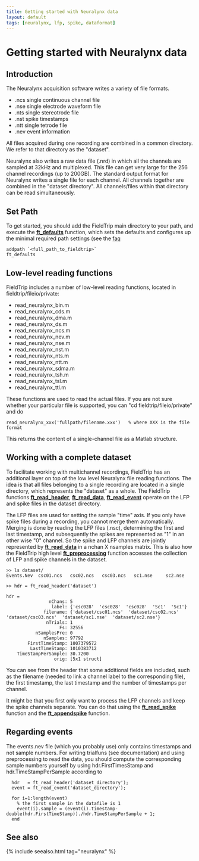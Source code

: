 ```yaml
---
title: Getting started with Neuralynx data
layout: default
tags: [neuralynx, lfp, spike, dataformat]
---
```


# Getting started with Neuralynx data

## Introduction

The Neuralynx acquisition software writes a variety of file formats.

- .ncs single continuous channel file
- .nse single electrode waveform file
- .nts single stereotrode file
- .nst spike timestamps
- .ntt single tetrode file
- .nev event information

All files acquired during one recording are combined in a common directory. We refer to that directory as the "dataset".

Neuralynx also writes a raw data file (.nrd) in which all the channels are sampled at 32kHz and multiplexed. This file can get very large for the 256 channel recordings (up to 200GB). The standard output format for Neuralynx writes a single file for each channel. All channels together are combined in the "dataset directory". All channels/files within that directory can be read simultaneously.

## Set Path

To get started, you should add the FieldTrip main directory to your path, and execute the **[ft_defaults](/reference/ft_defaults)** function, which sets the defaults and configures up the minimal required path settings (see the [faq](/faq/should_i_add_fieldtrip_with_all_subdirectories_to_my_matlab_path)

	addpath `<full_path_to_fieldtrip>`
	ft_defaults

## Low-level reading functions

FieldTrip includes a number of low-level reading functions, located in fieldtrip/fileio/private:

-	read_neuralynx_bin.m
-	read_neuralynx_cds.m
-	read_neuralynx_dma.m
-	read_neuralynx_ds.m
-	read_neuralynx_ncs.m
-	read_neuralynx_nev.m
-	read_neuralynx_nse.m
-	read_neuralynx_nst.m
-	read_neuralynx_nts.m
-	read_neuralynx_ntt.m
-	read_neuralynx_sdma.m
-	read_neuralynx_tsh.m
-	read_neuralynx_tsl.m
-	read_neuralynx_ttl.m

These functions are used to read the actual files. If you are not sure whether your particular file is supported, you can "cd fieldtrip/fileio/private" and do

    read_neuralynx_xxx('fullpath/filename.xxx')   % where XXX is the file format

This returns the content of a single-channel file as a Matlab structure.

## Working with a complete dataset

To facilitate working with multichannel recordings, FieldTrip has an additional layer on top of the low level Neuralynx file reading functions. The idea is that all files belonging to a single recording are located in a single directory, which represents the "dataset" as a whole. The FieldTrip functions **[ft_read_header](/reference/ft_read_header)**,  **[ft_read_data](/reference/ft_read_data)**,  **[ft_read_event](/reference/ft_read_event)** operate on the LFP and spike files in the dataset directory.

The LFP files are used for setting the sample "time" axis. If you only have spike files during a recording, you cannot merge them automatically. Merging is done by reading the LFP files (.nsc), determining the first and last timestamp, and subsequently the spikes are represented as "1" in an other wise "0" channel. So the spike and LFP channels are jointly represented by **[ft_read_data](/reference/ft_read_data)** in a nchan X nsamples matrix. This is also how the FieldTrip high level **[ft_preprocessing](/reference/ft_preprocessing)** function accesses the collection of LFP and spike channels in the dataset.


	>> ls dataset/
	Events.Nev	csc01.ncs	csc02.ncs	csc03.ncs	sc1.nse		sc2.nse

	>> hdr = ft_read_header('dataset')

	hdr =
	                nChans: 5
	                 label: {'csc028'  'csc028'  'csc028'  'Sc1'  'Sc1'}
	              filename: {'dataset/csc01.ncs'  'dataset/csc02.ncs'  'dataset/csc03.ncs'  'dataset/sc1.nse'  'dataset/sc2.nse'}
	               nTrials: 1
	                    Fs: 32556
	           nSamplesPre: 0
	              nSamples: 97792
	        FirstTimeStamp: 1007379572
	         LastTimeStamp: 1010383712
	    TimeStampPerSample: 30.7200
	                  orig: [5x1 struct]

You can see from the header that some additional fields are included, such as the filename (needed to link a channel label to the corresponding file), the first timestamp, the last timestamp and the number of timestamps per channel.

It might be that you first only want to process the LFP channels and keep the spike channels separate. You can do that using the **[ft_read_spike](/reference/ft_read_spike)** function and the **[ft_appendspike](/reference/ft_appendspike)** function.

## Regarding events

The events.nev file (which you probably use) only contains timestamps and not sample numbers. For writing trialfuns (see documentation) and using preprocessing to read the data, you should compute the corresponding sample numbers yourself by using hdr.FirstTimesStamp and hdr.TimeStampPerSample according to


	  hdr   = ft_read_header('dataset_directory');
	  event = ft_read_event('dataset_directory');

	  for i=1:length(event)
	    % the first sample in the datafile is 1
	    event(i).sample = (event(i).timestamp-double(hdr.FirstTimeStamp))./hdr.TimeStampPerSample + 1;
	  end

## See also

{% include seealso.html tag="neuralynx" %}
